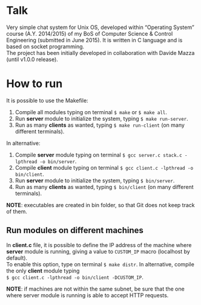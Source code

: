 # Talk
Very simple chat system for Unix OS, developed within “Operating System” course (A.Y. 2014/2015) of my BoS of Computer Science &amp; Control Engineering (submitted in June 2015). It is written in C language and is based on socket programming.  
The project has been initially developed in collaboration with Davide Mazza (until v1.0.0 release).

# How to run
It is possible to use the Makefile:  
1. Compile all modules typing on terminal `$ make` or `$ make all`.  
2. Run **server** module to initialize the system, typing `$ make run-server`.  
3. Run as many **clients** as wanted, typing `$ make run-client` (on many different terminals).

In alternative:  
1. Compile **server** module typing on terminal `$ gcc server.c stack.c -lpthread -o bin/server`.  
2. Compile **client** module typing on terminal `$ gcc client.c -lpthread -o bin/client`.  
3. Run **server** module to initialize the system, typing `$ bin/server`.  
4. Run as many **clients** as wanted, typing `$ bin/client` (on many different terminals).

**NOTE**: executables are created in bin folder, so that Git does not keep track of them.

## Run modules on different machines
In **client.c** file, it is possible to define the IP address of the machine where **server** module is running, giving a value to `CUSTOM_IP` macro (localhost by default).  
To enable this option, type on terminal `$ make distr`. In alternative, compile the only **client** module typing  
`$ gcc client.c -lpthread -o bin/client -DCUSTOM_IP`.

**NOTE**: if machines are not within the same subnet, be sure that the one where server module is running is able to accept HTTP requests.
